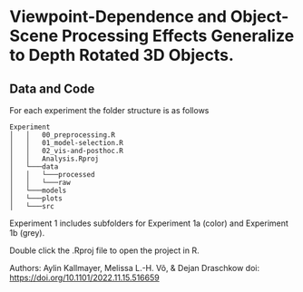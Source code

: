 # Viewpoint-Dependence and Object-Scene Processing Effects Generalize to Depth Rotated 3D Objects.

## Data and Code

For each experiment the folder structure is as follows

```
Experiment
│   │   00_preprocessing.R
│   │   01_model-selection.R
│   │   02_vis-and-posthoc.R
│   │   Analysis.Rproj
│   └───data
│   │   └───processed
│   │   └───raw
│   └───models
│   └───plots
│   └───src   
```

Experiment 1 includes subfolders for Experiment 1a (color) and Experiment 1b (grey).

Double click the .Rproj file to open the project in R.

Authors: Aylin Kallmayer, Melissa L.-H. Võ, & Dejan Draschkow
doi: https://doi.org/10.1101/2022.11.15.516659

